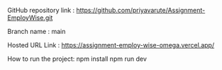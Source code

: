 GitHub repository link :
https://github.com/priyavarute/Assignment-EmployWise.git

Branch name :
main

Hosted URL Link :
https://assignment-employ-wise-omega.vercel.app/

How to run the project:
npm install
npm run dev
